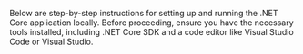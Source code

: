 Below are step-by-step instructions for setting up and running the .NET Core application locally. Before proceeding, ensure you have the necessary tools installed, including .NET Core SDK and a code editor like Visual Studio Code or Visual Studio.
